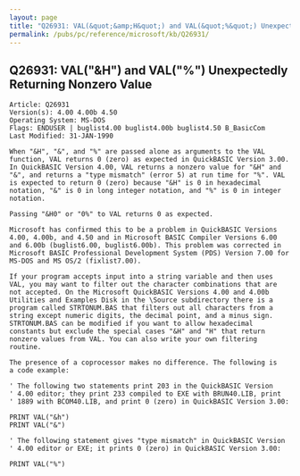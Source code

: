 ```yaml
---
layout: page
title: "Q26931: VAL(&quot;&amp;H&quot;) and VAL(&quot;%&quot;) Unexpectedly Returning Nonzero Value"
permalink: /pubs/pc/reference/microsoft/kb/Q26931/
---
```


## Q26931: VAL(&quot;&amp;H&quot;) and VAL(&quot;%&quot;) Unexpectedly Returning Nonzero Value

	Article: Q26931
	Version(s): 4.00 4.00b 4.50
	Operating System: MS-DOS
	Flags: ENDUSER | buglist4.00 buglist4.00b buglist4.50 B_BasicCom
	Last Modified: 31-JAN-1990
	
	When "&H", "&", and "%" are passed alone as arguments to the VAL
	function, VAL returns 0 (zero) as expected in QuickBASIC Version 3.00.
	In QuickBASIC Version 4.00, VAL returns a nonzero value for "&H" and
	"&", and returns a "type mismatch" (error 5) at run time for "%". VAL
	is expected to return 0 (zero) because "&H" is 0 in hexadecimal
	notation, "&" is 0 in long integer notation, and "%" is 0 in integer
	notation.
	
	Passing "&H0" or "0%" to VAL returns 0 as expected.
	
	Microsoft has confirmed this to be a problem in QuickBASIC Versions
	4.00, 4.00b, and 4.50 and in Microsoft BASIC Compiler Versions 6.00
	and 6.00b (buglist6.00, buglist6.00b). This problem was corrected in
	Microsoft BASIC Professional Development System (PDS) Version 7.00 for
	MS-DOS and MS OS/2 (fixlist7.00).
	
	If your program accepts input into a string variable and then uses
	VAL, you may want to filter out the character combinations that are
	not accepted. On the Microsoft QuickBASIC Versions 4.00 and 4.00b
	Utilities and Examples Disk in the \Source subdirectory there is a
	program called STRTONUM.BAS that filters out all characters from a
	string except numeric digits, the decimal point, and a minus sign.
	STRTONUM.BAS can be modified if you want to allow hexadecimal
	constants but exclude the special cases "&H" and "H" that return
	nonzero values from VAL. You can also write your own filtering
	routine.
	
	The presence of a coprocessor makes no difference. The following is
	a code example:
	
	' The following two statements print 203 in the QuickBASIC Version
	' 4.00 editor; they print 233 compiled to EXE with BRUN40.LIB, print
	' 1889 with BCOM40.LIB, and print 0 (zero) in QuickBASIC Version 3.00:
	
	PRINT VAL("&h")
	PRINT VAL("&")
	
	' The following statement gives "type mismatch" in QuickBASIC Version
	' 4.00 editor or EXE; it prints 0 (zero) in QuickBASIC Version 3.00:
	
	PRINT VAL("%")
